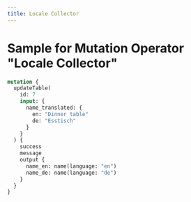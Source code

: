 ```yaml
---
title: Locale Collector
---
```


# Sample for Mutation Operator "Locale Collector"

```graphql
mutation {
  updateTable(
    id: 7
    input: {
      name_translated: {
        en: "Dinner table"
        de: "Esstisch"
      }
    }
  ) {
    success
    message
    output {
      name_en: name(language: "en")
      name_de: name(language: "de")
    }
  }
}
```
